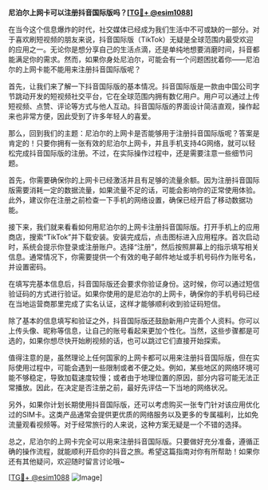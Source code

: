 **尼泊尔上网卡可以注册抖音国际版吗？[[TG💪+ @esim1088](https://t.me/s/esim1088)]**

在当今这个信息爆炸的时代，社交媒体已经成为我们生活中不可或缺的一部分。对于喜欢刷短视频的朋友来说，抖音国际版（TikTok）无疑是全球范围内最受欢迎的应用之一。无论你是想分享自己的生活点滴，还是单纯地想要消磨时间，抖音都能满足你的需求。然而，如果你身处尼泊尔，可能会有一个问题困扰着你——尼泊尔的上网卡能不能用来注册抖音国际版呢？

首先，让我们来了解一下抖音国际版的基本情况。抖音国际版是一款由中国公司字节跳动开发的短视频社交平台，它在全球范围内拥有数亿用户。用户可以通过上传短视频、点赞、评论等方式与他人互动。抖音国际版的界面设计简洁直观，操作起来也非常方便，因此受到了许多年轻人的喜爱。

那么，回到我们的主题：尼泊尔的上网卡是否能够用于注册抖音国际版呢？答案是肯定的！只要你拥有一张有效的尼泊尔上网卡，并且手机支持4G网络，就可以轻松完成抖音国际版的注册。不过，在实际操作过程中，还是需要注意一些细节问题。

首先，你需要确保你的上网卡已经激活并且有足够的流量余额。因为注册抖音国际版需要消耗一定的数据流量，如果流量不足的话，可能会影响你的正常使用体验。此外，建议你在注册之前检查一下手机的网络设置，确保已经开启了移动数据功能。

接下来，我们就来看看如何用尼泊尔的上网卡注册抖音国际版。打开手机上的应用商店，搜索“TikTok”并下载安装。安装完成后，点击图标进入应用程序。首次启动时，系统会提示你登录或注册账户。选择“注册”，然后按照屏幕上的指示填写相关信息。通常情况下，你需要提供一个有效的电子邮件地址或手机号码作为账号名，并设置密码。

在填写完基本信息后，抖音国际版还会要求你验证身份。这时候，你可以通过短信验证码的方式进行验证。如果你使用的是尼泊尔的上网卡，确保你的手机号码已经在当地运营商那里完成了实名认证，这样才能够顺利收到验证码短信。

除了基本的信息填写和验证之外，抖音国际版还鼓励新用户完善个人资料。你可以上传头像、昵称等信息，让自己的账号看起来更加个性化。当然，这些步骤都是可选的，如果你想尽快开始刷视频的话，也可以跳过它们直接开始探索。

值得注意的是，虽然理论上任何国家的上网卡都可以用来注册抖音国际版，但在实际使用过程中，可能会遇到一些限制或者不便之处。例如，某些地区的网络环境可能不够稳定，导致加载速度较慢；或者由于地理位置的原因，部分内容可能无法正常播放。因此，在决定是否注册之前，最好先评估一下当地的网络状况。

另外，如果你计划长期使用抖音国际版，还可以考虑购买一张专门针对该应用优化过的SIM卡。这类产品通常会提供更优质的网络服务以及更多的专属福利，比如免流量观看视频等。对于经常旅行的人来说，这种方案无疑是一个不错的选择。

总之，尼泊尔的上网卡完全可以用来注册抖音国际版。只要做好充分准备，遵循正确的操作流程，就能顺利开启你的抖音之旅。希望这篇指南对你有所帮助！如果你还有其他疑问，欢迎随时留言讨论哦~

[[TG💪+ @esim1088](https://t.me/s/esim1088) ![Image](https://i.postimg.cc/4NQfJmqS/Snipaste-2025-05-13-00-14-12.png)]